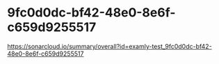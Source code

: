 # 9fc0d0dc-bf42-48e0-8e6f-c659d9255517
https://sonarcloud.io/summary/overall?id=examly-test_9fc0d0dc-bf42-48e0-8e6f-c659d9255517
